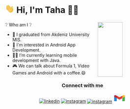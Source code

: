 # <img src="https://raw.githubusercontent.com/ABSphreak/ABSphreak/master/gifs/Hi.gif" width="30px"> Hi, I'm Taha 👨‍💻 

### 

❔ Who am I ❔ 
    <img width="40%" align="right" src='https://user-images.githubusercontent.com/50106187/132529909-66968418-fd4d-410d-8e45-b8ab2bd5cdbd.gif' height='180'>

- 📖 I graduated from Akdeniz University MIS.
- 🤔 I'm interested in Android App Development.
- 🚴‍♂️ I’m currently learning mobile development with Java.
- 🎮 We can talk about Formula 1, Video Games and Android with a coffee.😄



<h3 align="center">Connect with me</h3>

<div align="center">
    
<a href="https://www.linkedin.com/in/tahamuratcaltekin/" target="blank">
    <img src="https://raw.githubusercontent.com/rahuldkjain/github-profile-readme-generator/master/src/images/icons/Social/linked-in-alt.svg" alt="linkedin" 
         height="30" width="40" /></a>

<a href="https://www.instagram.com/tahacaltekin/" target="blank">
    <img src="https://raw.githubusercontent.com/rahuldkjain/github-profile-readme-generator/master/src/images/icons/Social/instagram.svg" alt="instagram"
         height="30" width="40" /></a>
         
<a href="https://twitter.com/tahacaltekin" target="blank">
    <img align="center" src="https://raw.githubusercontent.com/rahuldkjain/github-profile-readme-generator/master/src/images/icons/Social/twitter.svg" alt="instagram"
         height="30" width="40" /></a>
         
 <a href="thcaltekin@gmail.com" target="blank">
    <img src="https://raw.githubusercontent.com/rahuldkjain/github-profile-readme-generator/master/src/images/icons/Social/gmail.svg" alt="mail"
         height="30" width="40" /></a>
    

         
